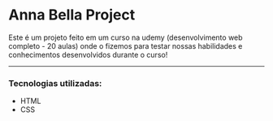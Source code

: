 <h1>Anna Bella Project</h1>

Este é um projeto feito em um curso na udemy (desenvolvimento web completo - 20 aulas) onde o fizemos para testar nossas habilidades e conhecimentos desenvolvidos durante o curso!

<hr />

<h3>Tecnologias utilizadas:</h3>
<ul>
  <li>HTML</li>
  <li>CSS</li>
</ul>
